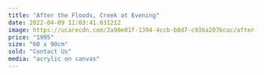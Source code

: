 ```yaml
---
title: "After the Floods, Creek at Evening"
date: 2022-04-09 11:03:41.631212
image: https://ucarecdn.com/2a90e01f-1394-4ccb-b0d7-c936a207bcac/after-the-floods.jpg
price: "1995"
size: "60 x 90cm"
sold: "Contact Us"
media: "acrylic on canvas"
---
```


